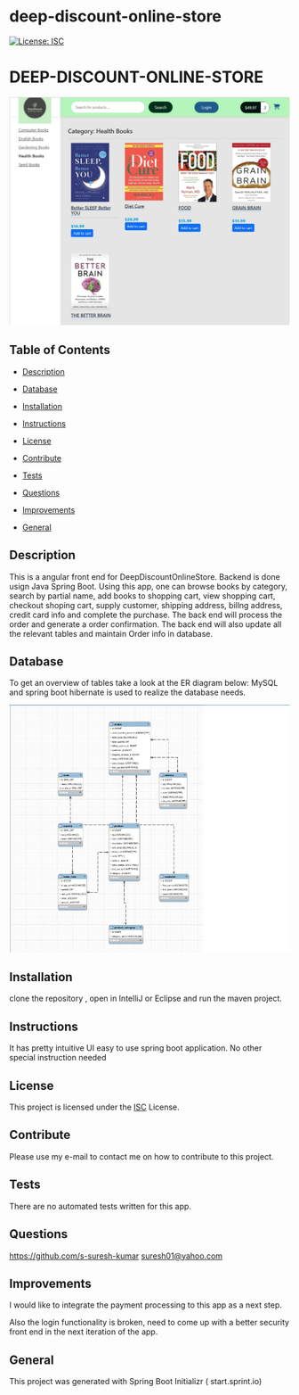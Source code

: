 # deep-discount-online-store
[![License: ISC](https://img.shields.io/badge/License-ISC-blue.svg)](https://opensource.org/licenses/ISC)

# DEEP-DISCOUNT-ONLINE-STORE

[![Thumbnail](spring-boot-online-store/thumb-1.JPG)](https://github.com/s-suresh-kumar/deep-discount-online-store)


## Table of Contents

- [Description](#Description)

- [Database](#Database)

- [Installation](#Installation)

- [Instructions](#Instructions)

- [License](#License)

- [Contribute](#Contribute)

- [Tests](#Tests)

- [Questions](#Questions)

- [Improvements](#Improvements)

- [General](#General)

## Description

This is a angular front end for DeepDiscountOnlineStore. Backend is done usign Java Spring Boot. Using this app, one can browse books by category, search by partial name, add books to shopping cart, view shopping cart, checkout shoping cart, supply customer, shipping address, billng address, credit card info and complete the purchase.  The back end will process the order and generate a order confirmation.  The back end will also update all the relevant tables and maintain Order info in database. 

## Database

To get an overview of tables take a  look at the ER diagram below: MySQL and spring boot hibernate is used to realize the database needs.

![Database ER Diagram](spring-boot-online-store/ERDiagram.JPG)

## Installation

clone the repository , open in IntelliJ or Eclipse and  run the maven project.

## Instructions

It has pretty intuitive UI easy to use spring  boot application. No other special  instruction  needed

## License

This project is licensed under the [ISC](https://opensource.org/licenses/ISC) License.

## Contribute

Please use my e-mail to contact me on how to contribute to this project.

## Tests

There are no automated tests written for this app.

## Questions

https://github.com/s-suresh-kumar
suresh01@yahoo.com

## Improvements

I  would like to integrate the payment processing to this app as  a next step.

Also the login functionality is broken, need to come up with a better security front end in the next iteration of the app.

## General

This project was generated with Spring Boot Initializr ( start.sprint.io)

